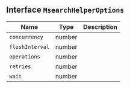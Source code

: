 ## Interface `MsearchHelperOptions`

| Name | Type | Description |
| - | - | - |
| `concurrency` | number | &nbsp; |
| `flushInterval` | number | &nbsp; |
| `operations` | number | &nbsp; |
| `retries` | number | &nbsp; |
| `wait` | number | &nbsp; |
